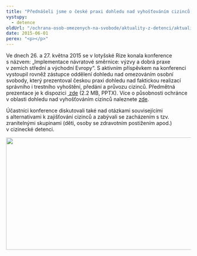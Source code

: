 ```yaml
---
title: "Přednášeli jsme o české praxi dohledu nad vyhošťováním cizinců na mezinárodní konferenci"
vystupy:
  - detence
oldUrl: "/ochrana-osob-omezenych-na-svobode/aktuality-z-detenci/aktuality-z-detenci-2015/prednaseli-jsme-o-ceske-praxi-dohledu-nad-vyhostovanim-cizincu-na-mezinarodni-konferenci/"
date: 2015-06-01
perex: "<p></p>"
---
```


<!-- imported from the old website -->

<p>Ve dnech 26. a 27. května 2015 se v lotyšské Rize konala konference s názvem: „Implementace návratové směrnice: výzvy a dobrá praxe v zemích střední a východní Evropy“. S aktivním příspěvkem na konferenci vystoupil rovněž zástupce oddělení dohledu nad omezováním osobní svobody, který prezentoval českou praxi dohledu nad faktickou realizací správního i trestního vyhoštění, předání a průvozu cizinců. Předmětná prezentace je k dispozici <a title="Otevření do nového okna" href="/uploads-import/sledovani_cizincu/2015-Czech_ombudsman_forced_returns_LATVIA.pptx" target="_blank"> zde</a> (2.2 MB, PPTX). Více o působnosti ochránce v oblasti dohledu nad vyhošťováním cizinců naleznete <a href="/sledovani-vyhosteni-cizincu/" target="_blank">zde</a>.</p><p>Účastníci konference diskutovali také nad otázkami souvisejícími s alternativami k zajišťování cizinců a zabývali se zacházením s tzv. zranitelnými skupinami (děti, osoby se zdravotním postižením apod.) v cizinecké detenci.</p><p><img src="/uploads-import/uploads/RTEmagicC_LATVIA.png.png" height="306" width="631" alt="" /></p>

